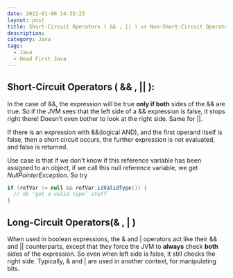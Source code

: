 ```yaml
---
date: 2022-01-06 14:35:23
layout: post
title: Short-Circuit Operators ( && , || ) vs Non-Short-Circuit Operators ( &, | )
description:
category: Java
tags:
  - Java
  - Head First Java
---
```

## Short-Circuit Operators ( && , || ):

In the case of &&, the expression will be true **only if both** sides of
the && are true. So if the JVM sees that the left side of a && expression is
false, it stops right there! Doesn’t even bother to look at the right side. Same for ||.

If there is an expression with &&(logical AND), and the first operand itself is false, then a short circuit occurs, the further expression is not evaluated, and false is returned.

Use case is that if we don't know if this reference variable has been assigned to an object,
if we call this null reference variable, we get *NullPointerException*. So try

```java
if (refVar != null && refVar.isValidType()) {
  // do ‘got a valid type’ stuff
}
```

## Long-Circuit Operators(& , | )
When used in boolean expressions, the & and | operators act like their &&
and || counterparts, except that they force the JVM to **always** check **both** sides
of the expression. So even when left side is false, it still checks the right side.
Typically, & and | are used in another context, for manipulating bits.












